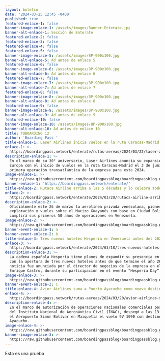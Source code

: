 ```yaml
---
layout: boletin
date: '2024-03-25 12:45 -0400'
published: true
featured-enlace-1: false
banner-image-enlace-1: /assets/images/Banner-Enterate.jpg
banner-alt-enlace-1: Sección de Enterate
featured-enlace-2: false
featured-enlace-3: false
featured-enlace-4: false
featured-enlace-5: false
banner-image-enlace-5: /assets/images/BP-900x100.jpg
banner-alt-enlace-5: Ad antes de enlace 5
featured-enlace-6: false
banner-image-enlace-6: /assets/images/BP-900x100.jpg
banner-alt-enlace-6: Ad antes de enlace 6
featured-enlace-7: false
banner-image-enlace-7: /assets/images/BP-900x100.jpg
banner-alt-enlace-7: Ad antes de enlace 7
featured-enlace-8: false
banner-image-enlace-8: /assets/images/BP-900x100.jpg
banner-alt-enlace-8: Ad antes de enlace 8
featured-enlace-9: false
banner-image-enlace-9: /assets/images/BP-900x100.jpg
banner-alt-enlace-9: Ad antes de enlace 9
featured-enlace-10: false
banner-image-enlace-10: /assets/images/BP-900x100.jpg
banner-alt-enlace-10: Ad antes de enlace 10
title: TUBOARDING 12
author: 'Boarding Pass '
title-enlace-1: Laser Airlines inicia vuelos en la ruta Caracas-Madrid
enlace-1: >-
  https://boardingpass.network/enterate/rutas-aereas/2024/03/22/laser-airlines-inicia-vuelos-en-la-ruta-caracas-madrid/
description-enlace-1: >-
  En el marco de su 30° aniversario, Laser Airlines anuncia su expansión hacia
  Europa con el inicio de vuelos en la ruta Caracas-Madrid el 3 de junio, como
  primera operación transatlántica de la empresa para este 2024.
image-enlace-1: >-
  https://raw.githubusercontent.com/boardingpassblog/boardingpassblog.github.io/main/assets/images/Laser-madrid-new.jpg
banner-enlace-1: 'https://boardingpass.network/enterate/'
title-enlace-2: Rutaca Airline arriba a las 5 décadas y lo celebra todo el mes.
enlace-2: >-
  https://boardingpass.network/enterate/2024/03/20/rutaca-airline-arriba-a-las-5-d-cadas-y-lo-celebra-todo-el-mes/
description-enlace-2: >-
  Oficialmente este 26 de marzo la aerolínea privada venezolana, pionera en la
  exploración y vuelos sobre el Macizo Guayanés con base en Ciudad Bolívar,
  cumplirá sus primeros 50 años de operaciones en Venezuela.
image-enlace-2: >-
  https://raw.githubusercontent.com/boardingpassblog/boardingpassblog.github.io/main/assets/images/Rutaca.png
banner-event-enlace-1: a
banner-event-enlace-2: b
title-enlace-3: Tres nuevos hoteles Hesperia en Venezuela antes del 2025
enlace-3: >-
  https://boardingpass.network/enterate/2024/03/18/tres-nuevos-hoteles-hesperia-en-venezuela-antes-del-2025/
description-enlace-3: >-
  La cadena española Hesperia tiene planes de expandir su presencia en Venezuela
  con la apertura de tres nuevos hoteles antes de que termine el año 2025. Esta
  noticia fue anunciada por el director de negocios de la empresa en el país,
  Enrique Castro, durante su participación en el evento “Hesperia Day”
image-enlace-3: >-
  https://raw.githubusercontent.com/boardingpassblog/boardingpassblog.github.io/main/assets/images/Vocero-Hesperia.jpg
banner-event-enlace-3: C
title-enlace-4: Avior Airlines suma a Puerto Ayacucho como nuevo destino nacional.
enlace-4: >-
  https://boardingpass.network/rutas-aereas/2024/03/20/avior-airlines-suma-a-puerto-ayacucho-como-nuevo-destino-nacional/
description-enlace-4: >-
  En el marco de autorización de operaciones nacionales comerciales por parte
  del Instituto Nacional de Aeronáutica Civil (INAC), despegó a las 13:30 desde
  el Aeropuerto Simón Bolívar en Maiquetía el vuelo 9V 1090 con destino a Puerto
  Ayacucho.
image-enlace-4: >-
  https://raw.githubusercontent.com/boardingpassblog/boardingpassblog.github.io/main/assets/images/amazonas.PNG
banner-image-enlace-3: >-
  https://raw.githubusercontent.com/boardingpassblog/boardingpassblog.github.io/main/assets/images/Banner-Rutas.jpg
---
```

Esta es una prueba